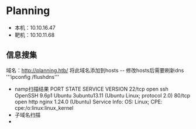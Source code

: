 # Planning
- 本机：10.10.16.47
- 靶机：10.10.11.68
## 信息搜集
域名：http://planning.htb/
将此域名添加到hosts
-- 修改hosts后需要刷新dns 
'''ipconfig /flushdns'''
- namp扫描结果
  PORT   STATE SERVICE VERSION
22/tcp open  ssh     OpenSSH 9.6p1 Ubuntu 3ubuntu13.11 (Ubuntu Linux; protocol 2.0)
80/tcp open  http    nginx 1.24.0 (Ubuntu)
Service Info: OS: Linux; CPE: cpe:/o:linux:linux_kernel
- 子域名扫描
- 
